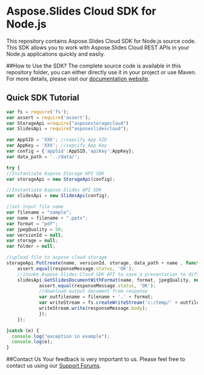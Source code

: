 # Aspose.Slides Cloud SDK for Node.js

This repository contains Aspose.Slides Cloud SDK for Node.js source code. This SDK allows you to work with Aspose.Slides Cloud REST APIs in your Node.js applications quickly and easily. 

##How to Use the SDK?
The complete source code is available in this repository folder, you can either directly use it in your project or use Maven. For more details, please visit our [documentation website](http://www.aspose.com/docs/display/slidescloud/Available+SDKs).

## Quick SDK Tutorial
```javascript
var fs = require('fs');
var assert = require('assert');
var StorageApi =require("asposestoragecloud")
var SlidesApi = require("asposeslidescloud");

var AppSID = 'XXX'; //sepcify App SID
var AppKey = 'XXX'; //sepcify App Key
var config = {'appSid':AppSID,'apiKey':AppKey};
var data_path = '../data/';

try {
//Instantiate Aspose.Storage API SDK
var storageApi = new StorageApi(config);

//Instantiate Aspose.Slides API SDK
var slidesApi = new SlidesApi(config);

//set input file name
var filename = "sample";
var name = filename + ".pptx";
var format = "pdf";
var jpegQuality = 50;
var versionId = null;
var storage = null;
var folder = null;

//upload file to aspose cloud storage
storageApi.PutCreate(name, versionId, storage, data_path + name , function(responseMessage) {
	assert.equal(responseMessage.status, 'OK');
	//invoke Aspose.Slides Cloud SDK API to save a presentation to different other formats with additional settings
	slidesApi.GetSlidesDocumentWithFormat(name, format, jpegQuality, null, storage, folder, null, function(responseMessage) {
			assert.equal(responseMessage.status, 'OK');		
			//download output document from response
			var outfilename = filename + '.' + format;
			var writeStream = fs.createWriteStream('c:/temp/' + outfilename);
			writeStream.write(responseMessage.body);
			});
	});

}catch (e) {
  console.log("exception in example");
  console.log(e);
}
```

##Contact Us
Your feedback is very important to us. Please feel free to contact us using our [Support Forums](https://www.aspose.com/community/forums/).
